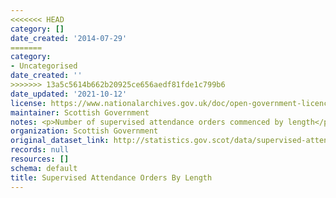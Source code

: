 ```yaml
---
<<<<<<< HEAD
category: []
date_created: '2014-07-29'
=======
category:
- Uncategorised
date_created: ''
>>>>>>> 13a5c5614b662b20925ce656aedf81fde1c799b6
date_updated: '2021-10-12'
license: https://www.nationalarchives.gov.uk/doc/open-government-licence/version/3/
maintainer: Scottish Government
notes: <p>Number of supervised attendance orders commenced by length</p>
organization: Scottish Government
original_dataset_link: http://statistics.gov.scot/data/supervised-attendance-orders-by-length
records: null
resources: []
schema: default
title: Supervised Attendance Orders By Length
---
```


